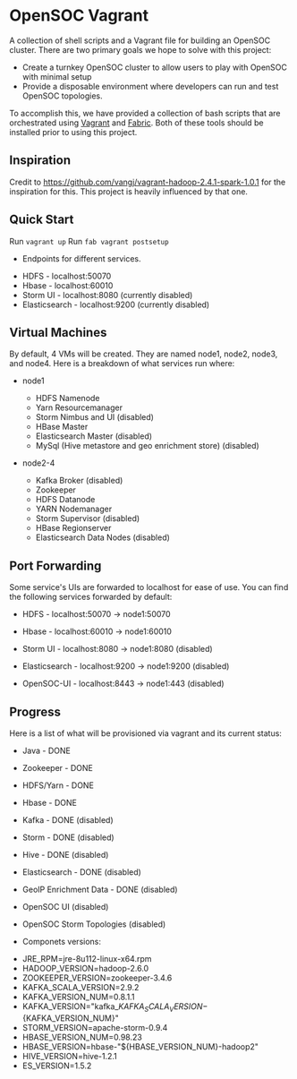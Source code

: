 # OpenSOC Vagrant

A collection of shell scripts and a Vagrant file for building an OpenSOC cluster. There are two primary goals we hope to solve with this project:

* Create a turnkey OpenSOC cluster to allow users to play with OpenSOC with minimal setup
* Provide a disposable environment where developers can run and test OpenSOC topologies.

To accomplish this, we have provided a collection of bash scripts that are orchestrated using [Vagrant](https://www.vagrantup.com/) and [Fabric](http://www.fabfile.org/). Both of these tools should be installed prior to using this project. 

## Inspiration

Credit to https://github.com/vangj/vagrant-hadoop-2.4.1-spark-1.0.1 for the inspiration for this. This project is heavily influenced by that one.

## Quick Start

 Run `vagrant up`
 Run `fab vagrant postsetup`

* Endpoints for different services. 
 - HDFS - localhost:50070
 - Hbase - localhost:60010
 - Storm UI - localhost:8080      (currently disabled)
 - Elasticsearch - localhost:9200 (currently disabled)

## Virtual Machines

By default, 4 VMs will be created. They are named node1, node2, node3, and node4. Here is a breakdown of what services run where:

* node1
  * HDFS Namenode
  * Yarn Resourcemanager
  * Storm Nimbus and UI (disabled)
  * HBase Master
  * Elasticsearch Master (disabled)
  * MySql (Hive metastore and geo enrichment store) (disabled)

* node2-4
  * Kafka Broker (disabled)
  * Zookeeper
  * HDFS Datanode
  * YARN Nodemanager
  * Storm Supervisor (disabled)
  * HBase Regionserver 
  * Elasticsearch Data Nodes (disabled)

## Port Forwarding

Some service's UIs are forwarded to localhost for ease of use. You can find the following services forwarded by default:

* HDFS - localhost:50070 -> node1:50070
* Hbase - localhost:60010 -> node1:60010

* Storm UI - localhost:8080 -> node1:8080 (disabled)
* Elasticsearch - localhost:9200 -> node1:9200 (disabled)
* OpenSOC-UI - localhost:8443 -> node1:443 (disabled)

## Progress

Here is a list of what will be provisioned via vagrant and its current status:

* Java - DONE
* Zookeeper - DONE
* HDFS/Yarn - DONE
* Hbase - DONE

* Kafka - DONE (disabled)
* Storm - DONE (disabled)
* Hive - DONE (disabled)
* Elasticsearch - DONE (disabled)
* GeoIP Enrichment Data - DONE (disabled)
* OpenSOC UI (disabled)
* OpenSOC Storm Topologies (disabled)

* Componets versions: 
 - JRE_RPM=jre-8u112-linux-x64.rpm
 - HADOOP_VERSION=hadoop-2.6.0
 - ZOOKEEPER_VERSION=zookeeper-3.4.6
 - KAFKA_SCALA_VERSION=2.9.2
 - KAFKA_VERSION_NUM=0.8.1.1
 - KAFKA_VERSION="kafka_${KAFKA_SCALA_VERSION}-${KAFKA_VERSION_NUM}"
 - STORM_VERSION=apache-storm-0.9.4
 - HBASE_VERSION_NUM=0.98.23
 - HBASE_VERSION=hbase-"${HBASE_VERSION_NUM}-hadoop2"
 - HIVE_VERSION=hive-1.2.1
 - ES_VERSION=1.5.2
